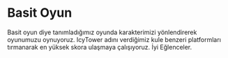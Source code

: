 # Basit Oyun
 Basit oyun diye tanımladığımız oyunda karakterimizi yönlendirerek oyunumuzu oynuyoruz. 
 IcyTower adını verdiğimiz kule benzeri platformları tırmanarak en yüksek skora ulaşmaya çalışıyoruz.
 İyi Eğlenceler.
